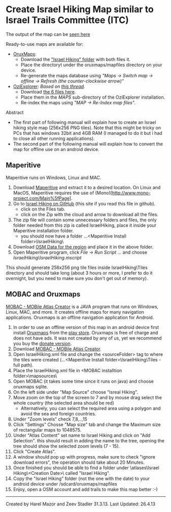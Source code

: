 Create Israel Hiking Map similar to Israel Trails Committee (ITC)
================================

The output of the map can be [seen here](http://osm.org.il/Israel%20Hiking/IsraelHikingMap.html)

Ready-to-use maps are available for:
* [OruxMaps](http://www.oruxmaps.com/index_en.html): 
    * Download the ["Israel Hiking" folder](https://googledrive.com/host/0B-qrsEBJWXhQUGVBM3lHZTF2eXc/) with both files it.
    * Place the directoryt under the oruxmaps/mapfiles directory on your device.
    * Re-generate the maps database using _"Maps -> Switch map -> offline -> Refresh (the counter-clockwise arrow)"_
* [OziExplorer](http://www.oziexplorer.com/): _Based on [this thread](http://www.jeepolog.com/forums/showthread.php?t=74909&p=508197)._
    * Download [the 6 files here](https://www.dropbox.com/sh/h8ye52ahotghta1/tTeUkbTspw).
    * Place them in the _MAPS_ sub-directory of the OziExplorer installation.
    * Re-index the maps using _"MAP -> Re-Index map files"_. 


Abstract
* The first part of following manual will explain how to create an Israel hiking style map (256x256 PNG tiles).
Note that this might be tricky on PCs that has windows 32bit and 4GB RAM (I managed to do it but i had to close all other running applications).
* The second part of the following manual will explain how to convert the map for offline use on an android device.


Maperitive
----------

Maperitive runs on Windows, Linux and MAC.

1. Download [Maperitive](http://maperitive.net/) and extract it to a desired location.
    On Linux and MacOS, Maperitive requires the use of (Mono)[http://www.mono-project.com/Main%5fPage].
2. Go to [Israel Hiking on GitHub](https://github.com/HarelM/maperitive-rulesets/tree/master/IsraelHiking) (this site if you read this file in github).
    * click on the Files tab.
    * click on the Zip with the cloud and arrow to download all the files.
3. The zip file will contain some unnecessary folders and files, the only folder needed from this zip is called IsraelHiking, place it inside your Maperitive installation folder.
    * you should now have a folder ...\<Maperitive Install folder\>\IsraelHiking\
4. Download [OSM Data for the region](http://download.geofabrik.de/asia/israel-and-palestine-latest.osm.pbf) and place it in the above folder.
5. Open Maperitive program, click _File -> Run Script_ ... and choose _IsraelHiking\IsraelHiking.mscript_

This should generate 256x256 png tile files inside IsraelHiking\Tiles directory and should take long (about 3 hours or more, I prefer to do it overnight, but you need to make sure you don't get out of memory).

MOBAC and Oruxmaps
-------------------------

[MOBAC - MOBile Atlas Creator](http://mobac.sourceforge.net/) is a JAVA program that runs on Windows, Linux, MAC, and more. It creates offline maps for many navigation applications.
Oruxmaps is an offline navigation application for Android.

1. In order to use an offline version of this map in an android device first install [Oruxmaps](http://www.oruxmaps.com/index_en.html) from the [play store](https://play.google.com/store/apps/details?id=com.orux.oruxmaps). Oruxmaps is free of charge and does not have ads. It was not created by any of us, yet we recommend you buy the [donate version](https://play.google.com/store/apps/details?id=com.orux.oruxmapsDonate).
2. Download [MOBAC - MOBile Atlas Creator](http://mobac.sourceforge.net/).
3. Open IsraelHiking.xml file and change the \<sourceFolder\> tag to where the tiles were created (...\<Maperitive Install folder>\IsraelHiking\Tiles - full path).
4. Place the IsraelHiking.xml file in \<MOBAC installtion folder\>\mapsources\
5. Open MOBAC (it takes some time since it runs on java) and choose oruxmaps sqlite.
6. On the left side under "Map Source" choose "Isreal Hiking".
7. Move zoom on the top of the screen to 7 and by mouse drag select the whole country (the selected area should be red)
   * Alternatively, you can select the required area using a polygon and avoid the sea and foreign countries.
8. Under "Zoom levels" check 7,8,..,15
9. Click "Settings" Chosse "Map size" tab and change the Maximum size of rectangular maps to 1048575.
10. Under "Atlas Content" set name to Israel Hiking and click on "Add Selection".
    this should result in adding the name to the tree, opening the tree should show the selected zoom levels (7 - 15).
11. Click "Create Atlas".
12. A window should pop up with progress, make sure to check "ignore download errors", the operation should take about 20 Minutes.
13. Once finished you should be able to find a folder under <MOBAC installation folder>\atlases\Israel Hiking\\\<Creation Date\>\ called "Israel Hiking".
14. Copy the "Israel Hiking" folder (not the one with the date) to your android device under /sdcard/oruxmaps/mapfiles
15. Enjoy, open a OSM account and add trails to make this map better :-)


-------------------------
Created by Harel Mazor and Zeev Stadler 31.3.13. Last Updated: 26.4.13
